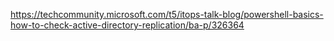 https://techcommunity.microsoft.com/t5/itops-talk-blog/powershell-basics-how-to-check-active-directory-replication/ba-p/326364